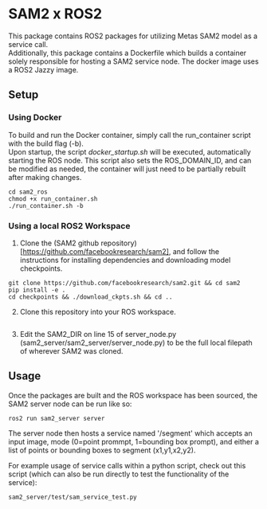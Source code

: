 # SAM2 x ROS2   
This package contains ROS2 packages for utilizing Metas SAM2 model as a service call.  
Additionally, this package contains a Dockerfile which builds a container solely responsible for hosting a SAM2 service node. The docker image uses a ROS2 Jazzy image.  
  
## Setup  
### Using Docker   
To build and run the Docker container, simply call the run_container script with the build flag (-b).  
Upon startup, the script *docker_startup.sh* will be executed, automatically starting the ROS node. This script also sets the ROS_DOMAIN_ID, and can be modified as needed, the container will just need to be partially rebuilt after making changes.  
```  
cd sam2_ros    
chmod +x run_container.sh  
./run_container.sh -b  
```  
  
### Using a local ROS2 Workspace  
1. Clone the (SAM2 github repository)[https://github.com/facebookresearch/sam2], and follow the instructions for installing dependencies and downloading model checkpoints.  
```  
git clone https://github.com/facebookresearch/sam2.git && cd sam2  
pip install -e .  
cd checkpoints && ./download_ckpts.sh && cd ..  
```  
2. Clone this repository into your ROS workspace.  
```  
```     
3. Edit the SAM2_DIR on line 15 of server_node.py (sam2_server/sam2_server/server_node.py) to be the full local filepath of wherever SAM2 was cloned.    
  
## Usage   
Once the packages are built and the ROS workspace has been sourced, the SAM2 server node can be run like so:   
```  
ros2 run sam2_server server  
```      
  
The server node then hosts a service named '/segment' which accepts an input image, mode (0=point prommpt, 1=bounding box prompt), and either a list of points or bounding boxes to segment (x1,y1,x2,y2).  
  
For example usage of service calls within a python script, check out this script (which can also be run directly to test the functionality of the service):  
```  
sam2_server/test/sam_service_test.py   
```    
